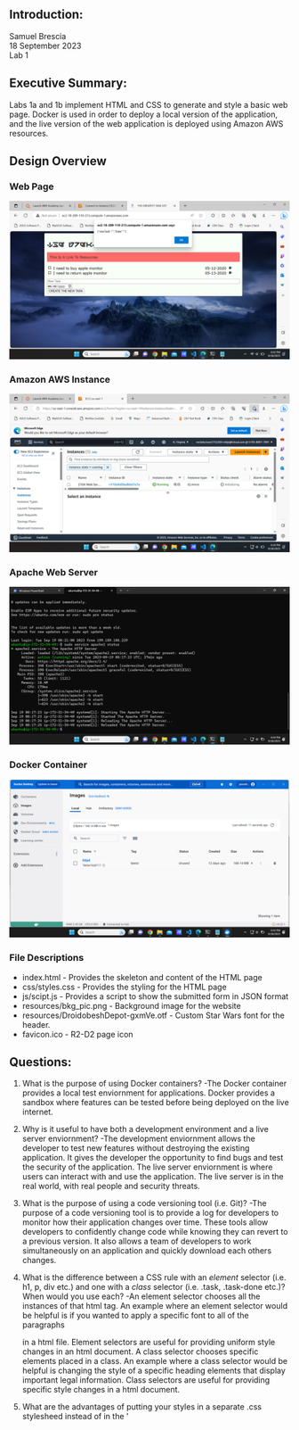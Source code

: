 
## Introduction:
Samuel Brescia  
18 September 2023  
Lab 1  

## Executive Summary:

Labs 1a and 1b implement HTML and CSS to generate and style a basic web page. Docker is used in order to deploy a local version of the application, and the live version of the web application is deployed using Amazon AWS resources. 

## Design Overview

### Web Page
![Screenshot of the webpage ](/lab1/images/webpage.png)

### Amazon AWS Instance
![Screenshot of the Amazon AWS instance](/lab1/images/amazon.png)

### Apache Web Server
![Screenshot of current status of the apache2 web server](/lab1/images/apache.png)

### Docker Container
![Screenshot the Docker Desktop application](/lab1/images/docker.png)

### File Descriptions

* index.html - Provides the skeleton and content of the HTML page
* css/styles.css - Provides the styling for the HTML page
* js/scipt.js - Provides a script to show the submitted form in JSON format
* resources/bkg_pic.png - Background image for the website  
* resources/DroidobeshDepot-gxmVe.otf - Custom Star Wars font for the header.
* favicon.ico - R2-D2 page icon

## Questions:

1. What is the purpose of using Docker containers?
  -The Docker container provides a local test enviornment for applications. Docker provides a sandbox where features can be tested before being deployed on the live internet. 

2. Why is it useful to have both a development environment and a live server enviornment?
  -The development enviornment allows the developer to test new features without destroying the existing application. It gives the developer the opportunity to find bugs and test the security of the application. The live server enviornment is where users can interact with and use the application. The live server is in the real world, with real people and security threats.

3. What is the purpose of using a code versioning tool (i.e. Git)?
  -The purpose of a code versioning tool is to provide a log for developers to monitor how their application changes over time. These tools allow developers to confidently change code while knowing they can revert to a previous version. It also allows a team of developers to work simultaneously on an application and quickly download each others changes. 

4. What is the difference between a CSS rule with an *element* selector (i.e. h1, p, div etc.) and one with a *class* selector (i.e. .task, .task-done etc.)? When would you use each?
  -An element selector chooses all the instances of that html tag. An example where an element selector would be helpful is if you wanted to apply a specific font to all of the paragraphs <p></p> in a html file. Element selectors are useful for providing uniform style changes in an html document. A class selector chooses specific elements placed in a class. An example where a class selector would be helpful is changing the style of a specific heading elements that display important legal information. Class selectors are useful for providing specific style changes in a html document.

5. What are the advantages of putting your styles in a separate .css stylesheed instead of in the '<style>' element of '<head'>?
  -An advantage 

6. How do web browsers choose which CSS to use for an HTML element whe the CSS rules contradict each other? What is the order of precedence for CSS rules?
  -Web browsers follow a specificity hierarchy in determining which CSS rule to apply. The specificity hierarchy in order of most to least prevalent is: inline styles, IDs, classes, and elements. If there are two contradictory rules then the latest rule takes the precedence.

7. Why should you disable directory access for your server?
  -Directory access needs to be disabled because sensitive user information can be found in log and database files. If a hacker was able to see the directory they could gain insights into how the web application acts that would allow them to deploy exploits against the system.

## Lessons Learned:

### JavaScript Comparisons  

JavaScript does extremely loose comparisons. Therefore if (thisVar == 0) will evaluate true if thisVar = 0 or null or “” or false. This problem often arises when doing an if statement where you want to check if something is not blank but 0 is a good value. To solve this problem use === or !==. These mean an exact comparison, not a loose comparison. Therefore if (thisVar === “”) and thisVar = 0 it will be false. On the other hand if (thisVar == “”) and thisVar = 0 it will evaluate true.

*There should be 3 lessons learned in your write-up, not just one.*

## Conclusions :

- Configure and run an Amazon AWS cloud server
- Install and configure a Docker container
- Install and configure an Apache2 web server
- Pass user entered data into a JSON string
- Create and design a web page
- Use a code repository tool to dynamically change source code

## References

https://www.w3schools.com/css/css_specificity.asp

